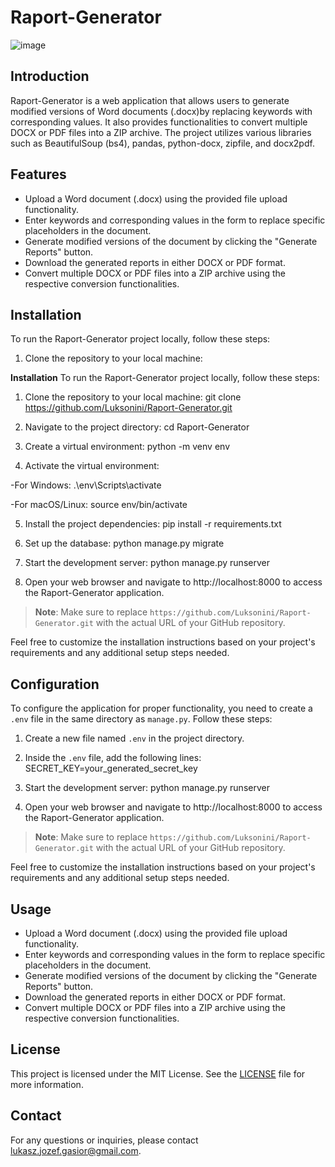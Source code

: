# Raport-Generator

![image](https://github.com/Luksonini/Raport-Generator/assets/97095836/2d20394d-06bc-4a87-8192-7c136fa2ff86)

## Introduction
Raport-Generator is a web application that allows users to generate modified versions of Word documents (.docx)by replacing keywords with corresponding values.
It also provides functionalities to convert multiple DOCX or PDF files into a ZIP archive.
The project utilizes various libraries such as BeautifulSoup (bs4), pandas, python-docx, zipfile, and docx2pdf.

## Features
- Upload a Word document (.docx) using the provided file upload functionality.
- Enter keywords and corresponding values in the form to replace specific placeholders in the document.
- Generate modified versions of the document by clicking the "Generate Reports" button.
- Download the generated reports in either DOCX or PDF format.
- Convert multiple DOCX or PDF files into a ZIP archive using the respective conversion functionalities.

## Installation
To run the Raport-Generator project locally, follow these steps:

1. Clone the repository to your local machine:

**Installation**
To run the Raport-Generator project locally, follow these steps:

1. Clone the repository to your local machine:
git clone https://github.com/Luksonini/Raport-Generator.git

2. Navigate to the project directory:
cd Raport-Generator

3. Create a virtual environment:
python -m venv env

4. Activate the virtual environment:

-For Windows:
.\env\Scripts\activate

-For macOS/Linux:
source env/bin/activate

5. Install the project dependencies:
pip install -r requirements.txt

6. Set up the database:
python manage.py migrate

7. Start the development server:
python manage.py runserver

8. Open your web browser and navigate to http://localhost:8000 to access the Raport-Generator application.

> **Note**: Make sure to replace `https://github.com/Luksonini/Raport-Generator.git` with the actual URL of your GitHub repository.

Feel free to customize the installation instructions based on your project's requirements and any additional setup steps needed.

## Configuration
To configure the application for proper functionality, you need to create a `.env` file in the same directory as `manage.py`. Follow these steps:

1. Create a new file named `.env` in the project directory.
2. Inside the `.env` file, add the following lines:
SECRET_KEY=your_generated_secret_key


9. Start the development server:
python manage.py runserver


10. Open your web browser and navigate to http://localhost:8000 to access the Raport-Generator application.

> **Note**: Make sure to replace `https://github.com/Luksonini/Raport-Generator.git` with the actual URL of your GitHub repository.

Feel free to customize the installation instructions based on your project's requirements and any additional setup steps needed.

## Usage
- Upload a Word document (.docx) using the provided file upload functionality.
- Enter keywords and corresponding values in the form to replace specific placeholders in the document.
- Generate modified versions of the document by clicking the "Generate Reports" button.
- Download the generated reports in either DOCX or PDF format.
- Convert multiple DOCX or PDF files into a ZIP archive using the respective conversion functionalities.

## License
This project is licensed under the MIT License. See the [LICENSE](LICENSE) file for more information.

## Contact
For any questions or inquiries, please contact lukasz.jozef.gasior@gmail.com.

